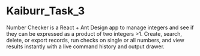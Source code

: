 # Kaiburr_Task_3
Number Checker is a React + Ant Design app to manage integers and see if they can be expressed as a product of two integers >1. Create, search, delete, or export records, run checks on single or all numbers, and view results instantly with a live command history and output drawer.
